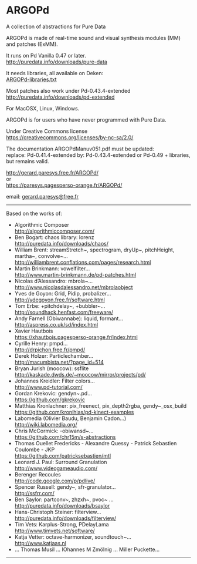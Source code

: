 # ARGOPd
A collection of abstractions for Pure Data

ARGOPd is made of real-time sound and visual synthesis modules (MM) and patches (ExMM).

It runs on Pd Vanilla 0.47 or later.  
http://puredata.info/downloads/pure-data 

It needs libraries, all available on Deken:  
[ARGOPd-libraries.txt](ARGOPd-libraries.txt)

Most patches also work under Pd-0.43.4-extended  
http://puredata.info/downloads/pd-extended

For MacOSX, Linux, Windows.

ARGOPd is for users who have never programmed with Pure Data.

Under Creative Commons license  
https://creativecommons.org/licenses/by-nc-sa/2.0/

The documentation ARGOPdManuv051.pdf must be updated:  
replace: Pd-0.41.4-extended by: Pd-0.43.4-extended or Pd-0.49 + libraries, but remains valid.

http://gerard.paresys.free.fr/ARGOPd/  
or  
https://paresys.pagesperso-orange.fr/ARGOPd/

email: gerard.paresys@free.fr

__________________________________________________________________
Based on the works of:  
- Algorithmic Composer  
   http://algorithmiccomposer.com/
- Ben Bogart: chaos library: lorenz  
   http://puredata.info/downloads/chaos/
- William Brent: streamStretch~, spectrogram, dryUp~, pitchHeight, martha~, convolve~...  
   http://williambrent.conflations.com/pages/research.html
- Martin Brinkmann: vowelfilter...  
   http://www.martin-brinkmann.de/pd-patches.html
- Nicolas d’Alessandro: mbrola~...  
   http://www.nicolasdalessandro.net/mbrolaobject
- Yves de Goyon: Grid, Pidip, probalizer...  
   http://ydegoyon.free.fr/software.html
- Tom Erbe: +pitchdelay~, +bubbler~...  
   http://soundhack.henfast.com/freeware/
- Andy Farnell (Obiwannabe): liquid, formant...  
   http://aspress.co.uk/sd/index.html
- Xavier Hautbois  
   https://xhautbois.pagesperso-orange.fr/index.html
- Cyrille Henry: pmpd...  
   http://drpichon.free.fr/pmpd/
- Derek Holzer: Particlechamber...  
   http://macumbista.net/?page_id=514
- Bryan Jurish (moocow): ssflite  
   http://kaskade.dwds.de/~moocow/mirror/projects/pd/
- Johannes Kreidler: Filter colors...  
   http://www.pd-tutorial.com/
- Gordan Krekovic: gendyn~.pd...  
   https://github.com/gkrekovic
- Matthias Kronlachner: pix_freenect, pix_depth2rgba, gendy~_osx_build  
   https://github.com/kronihias/pd-kinect-examples
- Labomedia (Olivier Baudu, Benjamin Cadon...)  
   http://wiki.labomedia.org/
- Chris McCormick: -obiwansd~...  
   https://github.com/chr15m/s-abstractions
- Thomas Ouellet Fredericks - Alexandre Quessy - Patrick Sebastien Coulombe - JKP  
   https://github.com/patricksebastien/mtl
- Leonard J. Paul: Surround Granulation  
   http://www.videogameaudio.com/
- Berenger Recoules  
   http://code.google.com/p/pdlive/
- Spencer Russell: gendy~, sfr-granulator...  
   http://ssfrr.com/
- Ben Saylor: partconv~, zhzxh~, pvoc~ ...  
   http://puredata.info/downloads/bsaylor
- Hans-Christoph Steiner: filterview...  
   http://puredata.info/downloads/filterview/
- Tim Vets: Karplus-Strong, PDelayLama  
   http://www.timvets.net/software/
- Katja Vetter: octave-harmonizer, soundtouch~...   
   http://www.katjaas.nl
- ... Thomas Musil ... IOhannes M Zmölnig ... Miller Puckette...  
__________________________________________________________________

